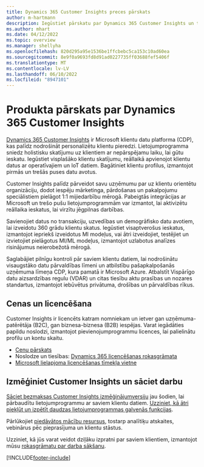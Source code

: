 ```yaml
---
title: Dynamics 365 Customer Insights preces pārskats
author: m-hartmann
description: Iegūstiet pārskatu par Dynamics 365 Customer Insights un tā galvenajām funkcijām.
ms.author: mhart
ms.date: 04/12/2022
ms.topic: overview
ms.manager: shellyha
ms.openlocfilehash: 820d295a95e1536be1ffcbebc5ca153c10ad60ea
ms.sourcegitcommit: 8e9f0a9693fd8d91ad0227735ff03688fef5406f
ms.translationtype: MT
ms.contentlocale: lv-LV
ms.lasthandoff: 06/10/2022
ms.locfileid: "8947101"
---
```

# <a name="product-overview-for-dynamics-365-customer-insights"></a>Produkta pārskats par Dynamics 365 Customer Insights

[Dynamics 365 Customer Insights](https://dynamics.microsoft.com/ai/customer-insights/) ir Microsoft klientu datu platforma (CDP), kas palīdz nodrošināt personalizētu klientu pieredzi. Lietojumprogramma sniedz holistisku skatījumu uz klientiem ar nepārspējamu laiku, lai gūtu ieskatu. Iegūstiet visplašāko klientu skatījumu, reāllaikā apvienojot klientu datus ar operatīvajiem un IoT datiem. Bagātiniet klientu profilus, izmantojot pirmās un trešās puses datu avotus. 

Customer Insights palīdz pārveidot savu uzņēmumu par uz klientu orientētu organizāciju, dodot iespēju mārketinga, pārdošanas un pakalpojumu speciālistiem pielāgot 1:1 mijiedarbību mērogā. Pabeigtās integrācijas ar Microsoft un trešo pušu lietojumprogrammām var izmantot, lai aktivizētu reāllaika ieskatus, lai virzītu jēgpilnas darbības.

Savienojiet datus no transakciju, uzvedības un demogrāfisko datu avotiem, lai izveidotu 360 grādu klientu skatus. Iegūstiet visaptverošus ieskatus, izmantojot iepriekš izveidotus MI modeļus, vai ātri izveidojiet, testējiet un izvietojiet pielāgotus MI/ML modeļus, izmantojot uzlabotus analīzes risinājumus neierobežotā mērogā.

Saglabājiet pilnīgu kontroli pār saviem klientu datiem, lai nodrošinātu visaugstāko datu pārvaldības līmeni un atbilstību pašapkalpošanās uzņēmuma līmeņa CDP, kura pamatā ir Microsoft Azure. Atbalstīt Vispārīgo datu aizsardzības regulu (VDAR) un citas tiesību aktu prasības un nozares standartus, izmantojot iebūvētus privātuma, drošības un pārvaldības rīkus.

## <a name="pricing-and-licensing"></a>Cenas un licencēšana
Customer Insights ir licencēts katram nomniekam un ietver gan uzņēmuma-patērētāja (B2C), gan biznesa-biznesa (B2B) iespējas. Varat iegādāties papildu noslodzi, izmantojot pievienojumprogrammu licences, lai palielinātu profilu un kontu skaitu.

- [Cenu pārskats](https://dynamics.microsoft.com/ai/customer-insights/pricing/)
- Noslodze un tiesības: [Dynamics 365 licencēšanas rokasgrāmata](https://go.microsoft.com/fwlink/?LinkId=866544)
- [Microsoft lielapjoma licencēšanas tīmekļa vietne](https://www.microsoft.com/licensing/how-to-buy/how-to-buy)

## <a name="try-customer-insights-and-get-started"></a>Izmēģiniet Customer Insights un sāciet darbu

[Sāciet bezmaksas Customer Insights izmēģinājumversiju](https://signup.microsoft.com/create-account/signup?SKU=036c2481-aa8a-47cd-ab43-324f0c157c2d&ali=1&RU=https:%2F%2Fhome.ci.ai.dynamics.com%2Fstart%2Ftrial&products=036c2481-aa8a-47cd-ab43-324f0c157c2d) jau šodien, lai pārbaudītu lietojumprogrammu ar saviem klientu datiem. [Uzziniet, kā ātri piekļūt un izpētīt daudzas lietojumprogrammas galvenās funkcijas](trial-signup.md). 

Pārlūkojiet [piedāvātos mācību resursus](https://dynamics.microsoft.com/ai/customer-insights/resources/), tostarp analītiķu atskaites, vebinārus pēc pieprasījuma un klientu stāstus.

Uzziniet, kā jūs varat veidot dziļāku izpratni par saviem klientiem, izmantojot mūsu [rokasgrāmatu par darba sākšanu](get-started.md).

[!INCLUDE[footer-include](includes/footer-banner.md)]
